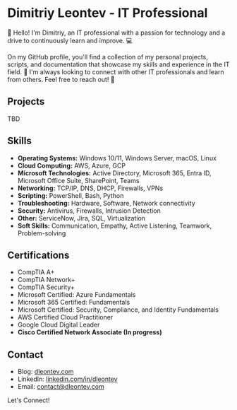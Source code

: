 # Dimitriy Leontev - IT Professional

👋 Hello! I'm Dimitriy, an IT professional with a passion for technology and a drive to continuously learn and improve. 💻

On my GitHub profile, you'll find a collection of my personal projects, scripts, and documentation that showcase my skills and experience in the IT field. 🚀 I'm always looking to connect with other IT professionals and learn from others. Feel free to reach out! 🤝

## Projects

TBD

## Skills

* **Operating Systems:** Windows 10/11, Windows Server, macOS, Linux
* **Cloud Computing:** AWS, Azure, GCP
* **Microsoft Technologies:** Active Directory, Microsoft 365, Entra ID, Microsoft Office Suite, SharePoint, Teams
* **Networking:** TCP/IP, DNS, DHCP, Firewalls, VPNs
* **Scripting:** PowerShell, Bash, Python
* **Troubleshooting:** Hardware, Software, Network connectivity
* **Security:** Antivirus, Firewalls, Intrusion Detection
* **Other:** ServiceNow, Jira, SQL, Virtualization
* **Soft Skills:** Communication, Empathy, Active Listening, Teamwork, Problem-solving

## Certifications

* CompTIA A+
* CompTIA Network+
* CompTIA Security+
* Microsoft Certified: Azure Fundamentals
* Microsoft 365 Certified: Fundamentals
* Microsoft Certified: Security, Compliance, and Identity Fundamentals
* AWS Certified Cloud Practitioner
* Google Cloud Digital Leader
* **Cisco Certified Network Associate (In progress)**

## Contact

* Blog: [dleontev.com](https://dleontev.com)
* LinkedIn: [linkedin.com/in/dleontev](https://www.linkedin.com/in/dleontev) 
* Email: [contact@dleontev.com](mailto:contact@dleontev.com) 

Let's Connect!

<!--
**dleontev/dleontev** is a ✨ _special_ ✨ repository because its `README.md` (this file) appears on your GitHub profile.

Here are some ideas to get you started:

- 🔭 I’m currently working on ...
- 🌱 I’m currently learning ...
- 👯 I’m looking to collaborate on ...
- 🤔 I’m looking for help with ...
- 💬 Ask me about ...
- 📫 How to reach me: ...
- 😄 Pronouns: ...
- ⚡ Fun fact: ...
-->
